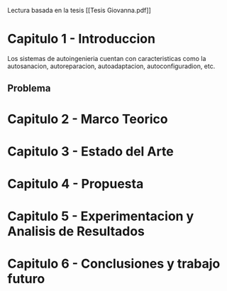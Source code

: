 Lectura basada en la tesis [[Tesis Giovanna.pdf]]
# Capitulo 1 - Introduccion
Los sistemas de autoingenieria cuentan con caracteristicas como la autosanacion, autoreparacion, autoadaptacion, autoconfiguradion, etc.
## Problema

# Capitulo 2 - Marco Teorico
# Capitulo 3 - Estado del Arte
# Capitulo 4 - Propuesta
# Capitulo 5 - Experimentacion y Analisis de Resultados
# Capitulo 6 - Conclusiones y trabajo futuro
